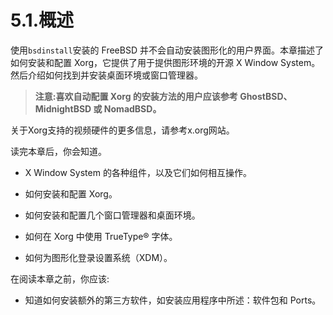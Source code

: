 # 5.1.概述

使用`bsdinstall`安装的 FreeBSD 并不会自动安装图形化的用户界面。本章描述了如何安装和配置 Xorg，它提供了用于提供图形环境的开源 X Window System。然后介绍如何找到并安装桌面环境或窗口管理器。

>**注意:喜欢自动配置 Xorg 的安装方法的用户应该参考 GhostBSD、MidnightBSD 或 NomadBSD。**

关于Xorg支持的视频硬件的更多信息，请参考x.org网站。

读完本章后，你会知道。

- X Window System 的各种组件，以及它们如何相互操作。

- 如何安装和配置 Xorg。

- 如何安装和配置几个窗口管理器和桌面环境。

- 如何在 Xorg 中使用 TrueType® 字体。

- 如何为图形化登录设置系统（XDM）。

在阅读本章之前，你应该:

 - 知道如何安装额外的第三方软件，如安装应用程序中所述：软件包和 Ports。





